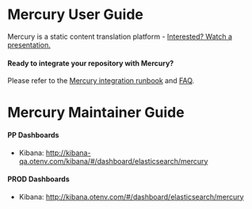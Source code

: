 # Mercury User Guide
Mercury is a static content translation platform - [Interested? Watch a presentation.](https://www.youtube.com/watch?v=ByLO5SJXZ6Y)

#### Ready to integrate your repository with Mercury?

Please refer to the [Mercury integration runbook](https://github.com/opentable/mercury/blob/master/docs/integration-runbook.md) and [FAQ](https://github.com/opentable/mercury/blob/master/docs/faq.md).

# Mercury Maintainer Guide

#### PP Dashboards

* Kibana: http://kibana-qa.otenv.com/kibana/#/dashboard/elasticsearch/mercury

#### PROD Dashboards

* Kibana: http://kibana.otenv.com/#/dashboard/elasticsearch/mercury
